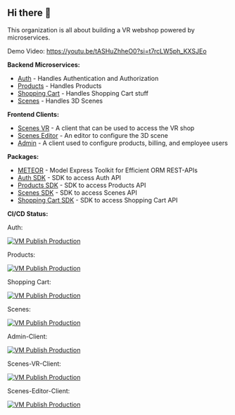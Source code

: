 ## Hi there 👋

This organization is all about building a VR webshop powered by microservices.

Demo Video: https://youtu.be/tASHuZhheO0?si=t7rcLW5ph_KXSJEo

**Backend Microservices:**
* [Auth](https://github.com/VR-web-shop/Auth) - Handles Authentication and Authorization
* [Products](https://github.com/VR-web-shop/Products) - Handles Products
* [Shopping Cart](https://github.com/VR-web-shop/Shopping-Cart) - Handles Shopping Cart stuff
* [Scenes](https://github.com/VR-web-shop/Scenes) - Handles 3D Scenes

**Frontend Clients:**
* [Scenes VR](https://github.com/VR-web-shop/Scenes-VR-Client) - A client that can be used to access the VR shop
* [Scenes Editor](https://github.com/VR-web-shop/Scenes-Editor-Client) - An editor to configure the 3D scene
* [Admin](https://github.com/VR-web-shop/Admin-Client) - A client used to configure products, billing, and employee users

**Packages:**
* [METEOR](https://github.com/VR-web-shop/METEOR/pkgs/npm/meteor) - Model Express Toolkit for Efficient ORM REST-APIs
* [Auth SDK](https://github.com/VR-web-shop/Auth/pkgs/npm/auth) - SDK to access Auth API
* [Products SDK](https://github.com/VR-web-shop/Products/pkgs/npm/products) - SDK to access Products API
* [Scenes SDK](https://github.com/VR-web-shop/Scenes/pkgs/npm/scenes) - SDK to access Scenes API
* [Shopping Cart SDK](https://github.com/VR-web-shop/Shopping-Cart/pkgs/npm/shopping-cart) - SDK to access Shopping Cart API

**CI/CD Status:**

Auth:

[![VM Publish Production](https://github.com/VR-web-shop/Auth/actions/workflows/vm-publish-production.yml/badge.svg)](https://github.com/VR-web-shop/Auth/actions/workflows/vm-publish-production.yml)

Products: 

[![VM Publish Production](https://github.com/VR-web-shop/Products/actions/workflows/vm-publish-production.yml/badge.svg)](https://github.com/VR-web-shop/Products/actions/workflows/vm-publish-production.yml)

Shopping Cart: 

[![VM Publish Production](https://github.com/VR-web-shop/Shopping-Cart/actions/workflows/vm-publish-production.yml/badge.svg)](https://github.com/VR-web-shop/Shopping-Cart/actions/workflows/vm-publish-production.yml)

Scenes: 

[![VM Publish Production](https://github.com/VR-web-shop/Scenes/actions/workflows/vm-publish-production.yml/badge.svg)](https://github.com/VR-web-shop/Scenes/actions/workflows/vm-publish-production.yml)

Admin-Client: 

[![VM Publish Production](https://github.com/VR-web-shop/Admin-Client/actions/workflows/vm-publish-production.yml/badge.svg)](https://github.com/VR-web-shop/Admin-Client/actions/workflows/vm-publish-production.yml)

Scenes-VR-Client: 

[![VM Publish Production](https://github.com/VR-web-shop/Scenes-VR-Client/actions/workflows/vm-publish-production.yml/badge.svg)](https://github.com/VR-web-shop/Scenes-VR-Client/actions/workflows/vm-publish-production.yml)

Scenes-Editor-Client: 

[![VM Publish Production](https://github.com/VR-web-shop/Scenes-Editor-Client/actions/workflows/vm-publish-production.yml/badge.svg)](https://github.com/VR-web-shop/Scenes-Editor-Client/actions/workflows/vm-publish-production.yml)
